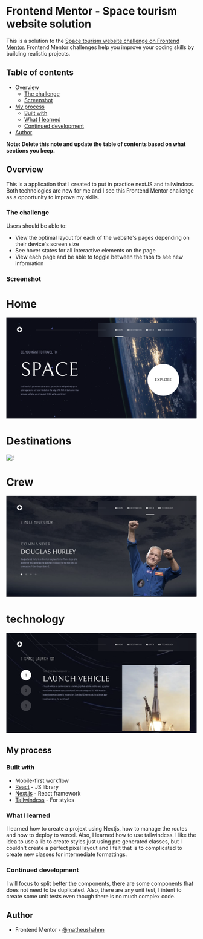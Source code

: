 # Frontend Mentor - Space tourism website solution

This is a solution to the [Space tourism website challenge on Frontend Mentor](https://www.frontendmentor.io/challenges/space-tourism-multipage-website-gRWj1URZ3). Frontend Mentor challenges help you improve your coding skills by building realistic projects. 

## Table of contents

- [Overview](#overview)
  - [The challenge](#the-challenge)
  - [Screenshot](#screenshot)
- [My process](#my-process)
  - [Built with](#built-with)
  - [What I learned](#what-i-learned)
  - [Continued development](#continued-development)
- [Author](#author)

**Note: Delete this note and update the table of contents based on what sections you keep.**

## Overview
This is a application that I created to put in practice nextJS and tailwindcss. Both technologies are new for me and I see this Frontend Mentor challenge as a opportunity to improve my skills.

### The challenge

Users should be able to:

- View the optimal layout for each of the website's pages depending on their device's screen size
- See hover states for all interactive elements on the page
- View each page and be able to toggle between the tabs to see new information

### Screenshot

# Home
![!](./screenshots/home.png)

# Destinations
![!](./screenshots/destinations.png)

# Crew
![!](./screenshots/crew.png)

# technology
![!](./screenshots/technology.png)

## My process

### Built with

- Mobile-first workflow
- [React](https://reactjs.org/) - JS library
- [Next.js](https://nextjs.org/) - React framework
- [Tailwindcss](https://tailwindcss.com/) - For styles

### What I learned
I learned how to create a projext using Nextjs, how to manage the routes and how to deploy to vercel.
Also, I learned how to use tailwindcss. I like the idea to use a lib to create styles just using pre generated classes, but I couldn't create a perfect pixel layout and I felt that is to complicated to create new classes for intermediate formattings.

### Continued development

I will focus to split better the components, there are some components that does not need to be duplicated.
Also, there are any unit test, I intent to create some unit tests even though there is no much complex code.

## Author

- Frontend Mentor - [@matheushahnn](https://www.frontendmentor.io/profile/matheushahnn)
